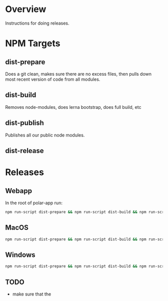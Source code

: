 # Overview

Instructions for doing releases.

# NPM Targets

## dist-prepare

Does a git clean, makes sure there are no excess files, then pulls down most recent version of code from all modules. 

## dist-build

Removes node-modules, does lerna bootstrap, does full build, etc

## dist-publish

Publishes all our public node modules.

## dist-release

# Releases

## Webapp

In the root of polar-app run:

```bash
npm run-script dist-prepare && npm run-script dist-build && npm run-script dist-publish && npm run-script dist-release
```

## MacOS

```bash
npm run-script dist-prepare && npm run-script dist-build && npm run-script dist-release-macos
```

## Windows

```bash
npm run-script dist-prepare && npm run-script dist-build && npm run-script dist-release-win
```

## TODO

- make sure that the 


